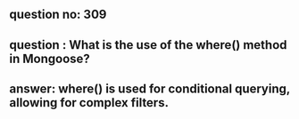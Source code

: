 
      
## question no: 309

## question : What is the use of the where() method in Mongoose?

## answer: where() is used for conditional querying, allowing for complex filters.
      